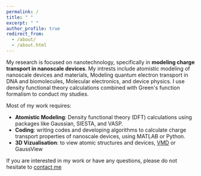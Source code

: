 ```yaml
---
permalink: /
title: " "
excerpt: " "
author_profile: true
redirect_from: 
  - /about/
  - /about.html
---
```


My research is focused on nanotechnology, specifically in **modeling charge transport in nanoscale devices**. My intrests include atomistic modeling of nanoscale devices and materials, Modeling quantum electron transport in DNA and biomolecules, Molecular electronics, and device physics. I use density functional theory calculations combined with Green's function formalism to conduct my studies.

Most of my work requires:
- **Atomistic Modeling**: Density functional theory (DFT) calculations using packages like Gaussian, SIESTA, and VASP.
- **Coding**: writing codes and developing algorithms to calculate charge transport properties of nanoscale devices, using MATLAB or Python.
- **3D Vizualisation**: to view atomic structures and devices, [VMD](https://www.ks.uiuc.edu/Development/Download/download.cgi?PackageName=VMD) or GaussView


If you are interested in my work or have any questions, please do not hesitate to [contact me](mailto:hashem.mohammad@ku.edu.kw)